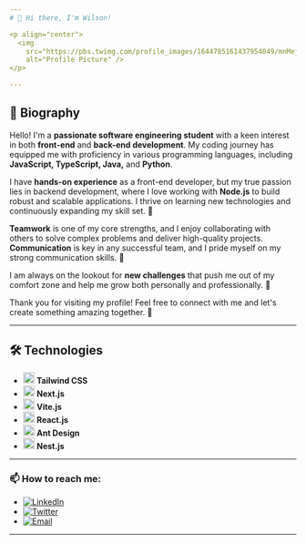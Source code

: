 ```yaml
---
# 👋 Hi there, I'm Wilson!

<p align="center">
  <img 
    src="https://pbs.twimg.com/profile_images/1644785161437954049/mnMejX1t_400x400.jpg" 
    alt="Profile Picture" />
</p>

---
```


## 📝 Biography

Hello! I'm a **passionate software engineering student** with a keen interest in both **front-end** and **back-end development**. My coding journey has equipped me with proficiency in various programming languages, including **JavaScript, TypeScript, Java,** and **Python**.

I have **hands-on experience** as a front-end developer, but my true passion lies in backend development, where I love working with **Node.js** to build robust and scalable applications. I thrive on learning new technologies and continuously expanding my skill set. 🚀

**Teamwork** is one of my core strengths, and I enjoy collaborating with others to solve complex problems and deliver high-quality projects. **Communication** is key in any successful team, and I pride myself on my strong communication skills. 🤝

I am always on the lookout for **new challenges** that push me out of my comfort zone and help me grow both personally and professionally. 🌱

Thank you for visiting my profile! Feel free to connect with me and let's create something amazing together. 🎉

---

## 🛠️ Technologies

- <img src="https://www.svgrepo.com/show/374118/tailwind.svg" alt="Tailwind CSS" width="20"/>   **Tailwind CSS**
- <img src="https://uxwing.com/wp-content/themes/uxwing/download/brands-and-social-media/nextjs-icon.png" alt="Next.js" width="20"/> **Next.js**
- <img src="https://upload.wikimedia.org/wikipedia/commons/thumb/f/f1/Vitejs-logo.svg/779px-Vitejs-logo.svg.png" alt="Vite.js" width="20"/> **Vite.js**
- <img src="https://upload.wikimedia.org/wikipedia/commons/thumb/a/a7/React-icon.svg/1150px-React-icon.svg.png" alt="React.js" width="20"/> **React.js**
- <img src="https://static-00.iconduck.com/assets.00/ant-design-icon-2048x2046-tx16mhk6.png" alt="Antd" width="20"/> **Ant Design**
- <img src="https://static-00.iconduck.com/assets.00/nestjs-icon-1024x1020-34exj0g6.png" alt="Nest.js" width="20"/> **Nest.js**

---

### 📫 How to reach me:

- [![LinkedIn](https://img.shields.io/badge/LinkedIn-blue)](https://www.linkedin.com/in/wilson-guti%C3%A9rrez-8b1948268/)
- [![Twitter](https://img.shields.io/badge/Twitter-blue)](https://x.com/wilsonGJ2001)
- [![Email](https://img.shields.io/badge/Email-blue)](mailto:adolfoguti001@outlook.com)

---

